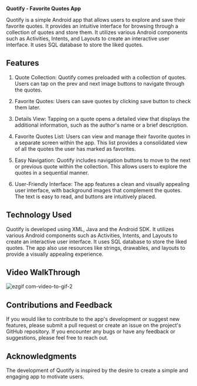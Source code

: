 **Quotify - Favorite Quotes App** 

Quotify is a simple Android app that allows users to explore and save their favorite quotes. It provides an intuitive interface for browsing through a collection of quotes and store them. It utilizes various Android components such as Activities, Intents, and Layouts to create an interactive user interface. It uses SQL database to store the liked quotes. 

## Features

1. Quote Collection: Quotify comes preloaded with a collection of quotes. Users can tap on the prev and next image buttons to navigate through the quotes.

2. Favorite Quotes: Users can save quotes  by clicking save button to check them later.

3. Details View: Tapping on a quote opens a detailed view that displays the additional information, such as the author's name or a brief description.

4. Favorite Quotes List: Users can view and manage their favorite quotes in a separate screen within the app. This list provides a consolidated view of all the quotes the user has marked as favorites.

5. Easy Navigation: Quotify includes navigation buttons to move to the next or previous quote within the collection. This allows users to explore the quotes in a sequential manner.

6. User-Friendly Interface: The app features a clean and visually appealing user interface, with background images that complement the quotes. The text is easy to read, and buttons are intuitively placed.

## Technology Used

Quotify is developed using XML, Java and the Android SDK. It utilizes various Android components such as Activities, Intents, and Layouts to create an interactive user interface. It uses SQL database to store the liked quotes. The app also use resources like strings, drawables, and layouts to provide a visually appealing experience.

## Video WalkThrough

![ezgif com-video-to-gif-2](https://github.com/sirp140/Quotify/assets/85513412/20767791-5dca-44d5-bd67-79407e4752ab)

## Contributions and Feedback

If you would like to contribute to the app's development or suggest new features, please submit a pull request or create an issue on the project's GitHub repository. If you encounter any bugs or have any feedback or suggestions, please feel free to reach out.

## Acknowledgments

The development of Quotify is inspired by the desire to create a simple and engaging app to motivate users.

